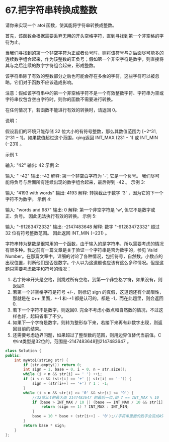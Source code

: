 # 67.把字符串转换成整数

请你来实现一个 atoi 函数，使其能将字符串转换成整数。

首先，该函数会根据需要丢弃无用的开头空格字符，直到寻找到第一个非空格的字符为止。

当我们寻找到的第一个非空字符为正或者负号时，则将该符号与之后面尽可能多的连续数字组合起来，作为该整数的正负号；假如第一个非空字符是数字，则直接将其与之后连续的数字字符组合起来，形成整数。

该字符串除了有效的整数部分之后也可能会存在多余的字符，这些字符可以被忽略，它们对于函数不应该造成影响。

注意：假如该字符串中的第一个非空格字符不是一个有效整数字符、字符串为空或字符串仅包含空白字符时，则你的函数不需要进行转换。

在任何情况下，若函数不能进行有效的转换时，请返回 0。

说明：

假设我们的环境只能存储 32 位大小的有符号整数，那么其数值范围为 [−2^31,  2^31 − 1]。如果数值超过这个范围，qing返回  INT_MAX (231 − 1) 或 INT_MIN (−231) 。

示例 1:

输入: "42"
输出: 42
示例 2:

输入: "   -42"
输出: -42
解释: 第一个非空白字符为 '-', 它是一个负号。
     我们尽可能将负号与后面所有连续出现的数字组合起来，最后得到 -42 。
示例 3:

输入: "4193 with words"
输出: 4193
解释: 转换截止于数字 '3' ，因为它的下一个字符不为数字。
示例 4:

输入: "words and 987"
输出: 0
解释: 第一个非空字符是 'w', 但它不是数字或正、负号。
     因此无法执行有效的转换。
示例 5:

输入: "-91283472332"
输出: -2147483648
解释: 数字 "-91283472332" 超过 32 位有符号整数范围。 
     因此返回 INT_MIN (−231) 。





字符串转为整数是很常用的一个函数，由于输入的是字符串，所以需要考虑的情况有很多种。我之前有一篇文章是关于验证一个字符串是否为数字的，参见 Valid Number。在那篇文章中，详细的讨论了各种情况，包括符号，自然数，小数点的出现位置，判断他们是否是数字。个人以为这道题也应该有这么多种情况。但是这题只需要考虑数字和符号的情况：

1. 若字符串开头是空格，则跳过所有空格，到第一个非空格字符，如果没有，则返回0.
2. 若第一个非空格字符是符号 +/-，则标记 sign 的真假，这道题还有个局限性，那就是在 c++ 里面，+-1 和-+1 都是认可的，都是 -1，而在此题里，则会返回0.
3. 若下一个字符不是数字，则返回0. 完全不考虑小数点和自然数的情况，不过这样也好，起码省事了不少。
4. 如果下一个字符是数字，则转为整形存下来，若接下来再有非数字出现，则返回目前的结果。
5. 还需要考虑边界问题，如果超过了整型数的范围，则用边界值替代当前值。C中int类型是32位的，范围是-2147483648到2147483647 。 

```C++
class Solution {
public:
    int myAtoi(string str) {
        if (str.empty()) return 0;
        int sign = 1, base = 0, i = 0, n = str.size();
        while (i < n && str[i] == ' ') ++i;
        if (i < n && (str[i] == '+' || str[i] == '-')) {
            sign = (str[i++] == '+') ? 1 : -1;
        }
        while (i < n && str[i] >= '0' && str[i] <= '9') {
            //32位int的最大值 2147483647 的最后一位,即 7 == INT_MAX % 10
            if (base > INT_MAX / 10 || (base == INT_MAX / 10 && str[i] - '0' > 7)) {
                return (sign == 1) ? INT_MAX : INT_MIN;
            }
            base = 10 * base + (str[i++] - '0');//字符串里面的数字会变成ASCII码值进行计算，所以才要减去'0'
        }
        return base * sign;
    }
};
```



